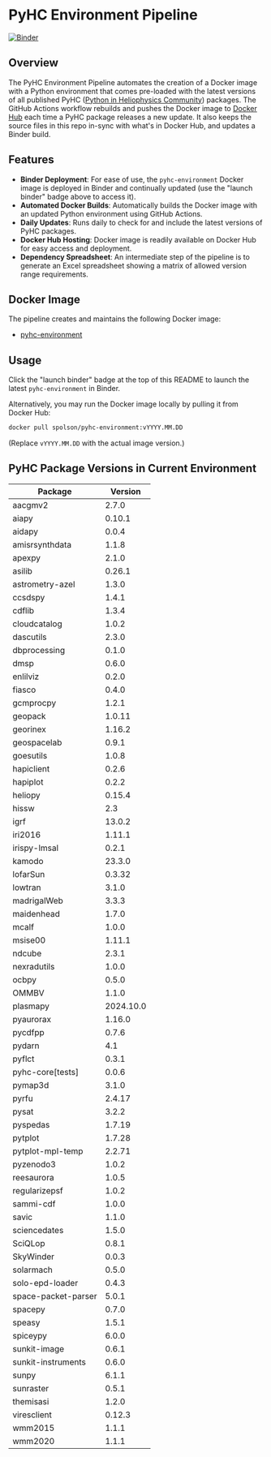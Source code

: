# PyHC Environment Pipeline
[![Binder](https://binder.opensci.2i2c.cloud/badge_logo.svg)](https://binder.opensci.2i2c.cloud/v2/gh/heliophysicsPy/science-platforms-coordination/pyhc?urlpath=lab/tree/Welcome.ipynb)

## Overview
The PyHC Environment Pipeline automates the creation of a Docker image with a Python environment that comes pre-loaded with the latest versions of all published PyHC ([Python in Heliophysics Community](https://pyhc.org/projects)) packages. The GitHub Actions workflow rebuilds and pushes the Docker image to [Docker Hub](https://hub.docker.com/u/spolson) each time a PyHC package releases a new update. It also keeps the source files in this repo in-sync with what's in Docker Hub, and updates a Binder build.

## Features
- **Binder Deployment**: For ease of use, the `pyhc-environment` Docker image is deployed in Binder and continually updated (use the "launch binder" badge above to access it).
- **Automated Docker Builds**: Automatically builds the Docker image with an updated Python environment using GitHub Actions.
- **Daily Updates**: Runs daily to check for and include the latest versions of PyHC packages.
- **Docker Hub Hosting**: Docker image is readily available on Docker Hub for easy access and deployment.
- **Dependency Spreadsheet**: An intermediate step of the pipeline is to generate an Excel spreadsheet showing a matrix of allowed version range requirements.

## Docker Image
The pipeline creates and maintains the following Docker image:
- [pyhc-environment](https://hub.docker.com/r/spolson/pyhc-environment)

## Usage
Click the "launch binder" badge at the top of this README to launch the latest `pyhc-environment` in Binder.

Alternatively, you may run the Docker image locally by pulling it from Docker Hub:

```bash
docker pull spolson/pyhc-environment:vYYYY.MM.DD
```
(Replace `vYYYY.MM.DD` with the actual image version.)

## PyHC Package Versions in Current Environment
Package | Version
---|---
aacgmv2 | 2.7.0
aiapy | 0.10.1
aidapy | 0.0.4
amisrsynthdata | 1.1.8
apexpy | 2.1.0
asilib | 0.26.1
astrometry-azel | 1.3.0
ccsdspy | 1.4.1
cdflib | 1.3.4
cloudcatalog | 1.0.2
dascutils | 2.3.0
dbprocessing | 0.1.0
dmsp | 0.6.0
enlilviz | 0.2.0
fiasco | 0.4.0
gcmprocpy | 1.2.1
geopack | 1.0.11
georinex | 1.16.2
geospacelab | 0.9.1
goesutils | 1.0.8
hapiclient | 0.2.6
hapiplot | 0.2.2
heliopy | 0.15.4
hissw | 2.3
igrf | 13.0.2
iri2016 | 1.11.1
irispy-lmsal | 0.2.1
kamodo | 23.3.0
lofarSun | 0.3.32
lowtran | 3.1.0
madrigalWeb | 3.3.3
maidenhead | 1.7.0
mcalf | 1.0.0
msise00 | 1.11.1
ndcube | 2.3.1
nexradutils | 1.0.0
ocbpy | 0.5.0
OMMBV | 1.1.0
plasmapy | 2024.10.0
pyaurorax | 1.16.0
pycdfpp | 0.7.6
pydarn | 4.1
pyflct | 0.3.1
pyhc-core[tests] | 0.0.6
pymap3d | 3.1.0
pyrfu | 2.4.17
pysat | 3.2.2
pyspedas | 1.7.19
pytplot | 1.7.28
pytplot-mpl-temp | 2.2.71
pyzenodo3 | 1.0.2
reesaurora | 1.0.5
regularizepsf | 1.0.2
sammi-cdf | 1.0.0
savic | 1.1.0
sciencedates | 1.5.0
SciQLop | 0.8.1
SkyWinder | 0.0.3
solarmach | 0.5.0
solo-epd-loader | 0.4.3
space-packet-parser | 5.0.1
spacepy | 0.7.0
speasy | 1.5.1
spiceypy | 6.0.0
sunkit-image | 0.6.1
sunkit-instruments | 0.6.0
sunpy | 6.1.1
sunraster | 0.5.1
themisasi | 1.2.0
viresclient | 0.12.3
wmm2015 | 1.1.1
wmm2020 | 1.1.1
